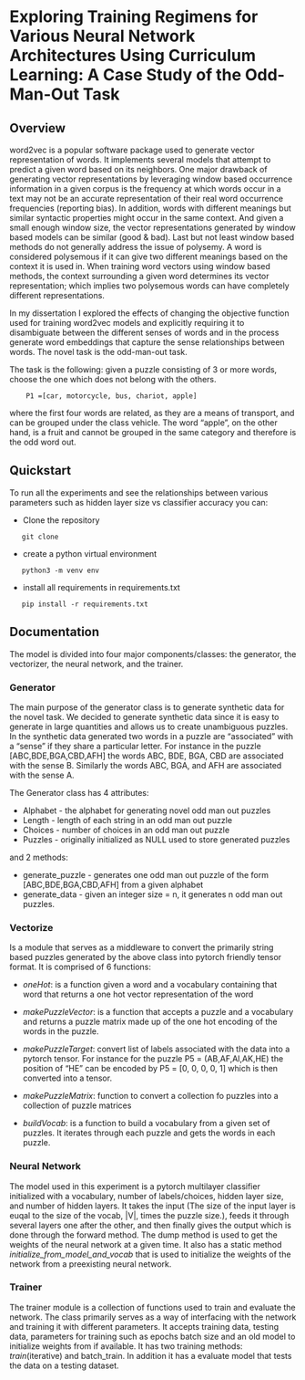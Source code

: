 # Exploring Training Regimens for Various Neural Network Architectures Using Curriculum Learning: A Case Study of the Odd-Man-Out Task

## Overview

word2vec is a popular software package used to generate vector representation of words. It implements several models that attempt to predict a given word based on its neighbors. One major drawback of generating vector representations by leveraging window based occurrence information in a given corpus is the frequency at which words occur in a text may not be an accurate representation of their real word occurrence frequencies (reporting bias). In addition, words with different meanings but similar syntactic properties might occur in the same context. And given a small enough window size, the vector representations generated by window based models can be similar (good & bad). Last but not least window based methods do not generally address the issue of polysemy. A word is considered polysemous if it can give two different meanings based on the context it is used in. When training word vectors using window based methods, the context surrounding a given word determines its vector representation; which implies two polysemous words can have completely different representations. 
 
In my dissertation I explored the effects of changing the objective function used for training word2vec models and explicitly requiring it to disambiguate between the different senses of words and in the process generate word embeddings that capture the sense relationships between words. The novel task is the odd-man-out task.

The task is the following: given a puzzle consisting of 3 or more words, choose the one which does not belong with the others.
```
	P1 =[car, motorcycle, bus, chariot, apple] 
```
where the first four words are related, as they are a means of transport, and can be grouped under the class vehicle. The word “apple”, on the other hand, is a fruit and cannot be grouped in the same category and therefore is the odd word out. 

## Quickstart

To run all the experiments and see the relationships between various parameters such as hidden layer size vs classifier accuracy you can:

- Clone the repository
```
   git clone
```
- create a python virtual environment
```
   python3 -m venv env
```
- install all requirements in requirements.txt
```
   pip install -r requirements.txt
```

## Documentation
The model is divided into four major components/classes: the generator, the vectorizer, the neural network, and the trainer.

### Generator

The main purpose of the generator class is to generate synthetic data for the novel task. We decided to generate synthetic data since it is easy to generate in large quantities and allows us to create unambiguous puzzles. In the synthetic data generated two words in a puzzle are “associated” with a “sense” if they share a particular letter. For instance in the puzzle [ABC,BDE,BGA,CBD,AFH] the words ABC, BDE, BGA, CBD are associated with the sense B. Similarly the words ABC, BGA, and AFH are associated with the sense A. 

The Generator class has 4 attributes:

- Alphabet - the alphabet for generating novel odd man out puzzles
- Length - length of each string in an odd man out puzzle
- Choices - number of choices in an odd man out puzzle
- Puzzles - originally initialized as NULL used to store generated puzzles

and 2 methods:

- generate_puzzle - generates one odd man out puzzle of the form [ABC,BDE,BGA,CBD,AFH] from a given alphabet
- generate_data - given an integer size = n, it generates n odd man out puzzles.


### Vectorize 

Is a module that serves as a middleware to convert the primarily string based puzzles generated by the above class into pytorch friendly tensor format. It is comprised of 6 functions:

- _oneHot_: is a function given a word and a vocabulary containing that word that returns a one hot vector representation of the word

- _makePuzzleVector_: is a function that accepts a puzzle and a vocabulary and returns a puzzle matrix made up of the one hot encoding of the words in the puzzle.

- _makePuzzleTarget_: convert list of labels associated with the data into a pytorch tensor. For instance for the puzzle P5 = (AB,AF,AI,AK,HE) the position of “HE” can be encoded by P5 = [0, 0, 0, 0, 1] which is then converted into a tensor.

- _makePuzzleMatrix_: function to convert a collection fo puzzles into a collection of puzzle matrices

- _buildVocab_: is a function to build a vocabulary from a given set of puzzles. It iterates through each puzzle and gets the words in each puzzle.

### Neural Network

The model used in this experiment is a pytorch multilayer classifier initialized with a vocabulary, number of labels/choices, hidden layer size, and number of hidden layers. It takes the input (The size of the input layer is euqal to the size of the vocab, |V|, times the puzzle size.), feeds it through several layers one after the other, and then finally gives the output which is done through the forward method. The dump method is used to get the weights of the neural network at a given time. It also has a static method _initialize_from_model_and_vocab_ that is used to initialize the weights of the network from a preexisting neural network.

### Trainer

The trainer module is a collection of functions used to train and evaluate the network. The class primarily serves as a way of interfacing with the network and training it with different parameters. It accepts training data, testing data, parameters for training such as epochs batch size and an old model to initialize weights from if available. It has two training methods: _train_(iterative) and batch_train. In addition it has a evaluate model that tests the data on a testing dataset.
